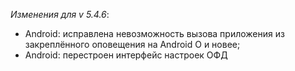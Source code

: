 _Изменения для v 5.4.6_:
- Android: исправлена невозможность вызова приложения из закреплённого оповещения на Android O и новее;
- Android: перестроен интерфейс настроек ОФД
